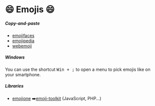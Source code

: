 # 😄 Emojis 😄

<div class="row row-cols-md-2 mt-4"><div>

##### Copy-and-paste

* [emojifaces](https://emojifaces.org/)
* [emojipedia](https://emojipedia.org/)
* [webemoji](https://webemoji.org/)
</div><div>

##### Windows

You can use the shortcut <kbd>Win + ;</kbd> to open a menu to pick emojis like on your smartphone.

##### Libraries

* [emojione](https://github.com/joypixels/emojione) ➡️[emoji-toolkit](https://github.com/joypixels/emoji-toolkit) (JavaScript, PHP...)
</div></div>